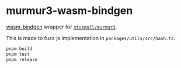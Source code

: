 # murmur3-wasm-bindgen

[wasm-bindgen](https://github.com/rustwasm/wasm-bindgen) wrapper for [`stusmall/murmur3`](https://github.com/stusmall/murmur3).

This is made to fuzz js implementation in `packages/utils/src/hash.ts`.

```sh
pnpm build
pnpm test
pnpm release
```
